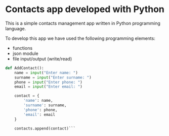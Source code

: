 # Contacts app developed with Python

This is a simple contacts management app written in Python programming language.

To develop this app we have used the following programming elements:

- functions
- json module
- file input/output (write/read)


```py
def AddContact():
    name = input("Enter name: ")
    surname = input("Enter surname: ")
    phone = input("Enter phone: ")
    email = input("Enter email: ")

    contact = {
        'name': name,
        'surname': surname,
        'phone': phone,
        'email': email
    }

    contacts.append(contact)```

